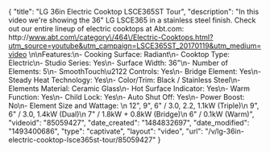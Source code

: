 {
    "title": "LG 36in Electric Cooktop LSCE365ST Tour",
    "description": "In this video we're showing the 36\" LG LSCE365 in a stainless steel finish.  Check out our entire lineup of electric cooktops at Abt.com: http:\/\/www.abt.com\/category\/464\/Electric-Cooktops.html?utm_source=youtube&utm_campaign=LSCE365ST_20170119&utm_medium=video \n\nFeatures:\n- Cooking Surface: Radiant\n- Cooktop Type: Electric\n- Studio Series: Yes\n- Surface Width: 36\"\n- Number of Elements: 5\n- SmoothTouch\u2122 Controls: Yes\n- Bridge Element: Yes\n- Steady Heat Technology: Yes\n- Color\/Trim: Black \/ Stainless Steel\n- Elements Material: Ceramic Glass\n- Hot Surface Indicator: Yes\n- Warm Function: Yes\n- Child Lock: Yes\n- Auto Shut Off: Yes\n- Power Boost: No\n- Element Size and Wattage: \n       12\", 9\", 6\" \/ 3.0, 2.2, 1.1kW (Triple)\n        9\", 6\" \/ 3.0, 1.4kW (Dual)\n        7\" \/ 1.8kW + 0.8kW (Bridge)\n        6\" \/ 0.1kW (Warm)",
    "videoid": "85059427",
    "date_created": "1484832697",
    "date_modified": "1493400686",
    "type": "captivate",
    "layout": "video",
    "url": "\/v\/lg-36in-electric-cooktop-lsce365st-tour\/85059427"
}